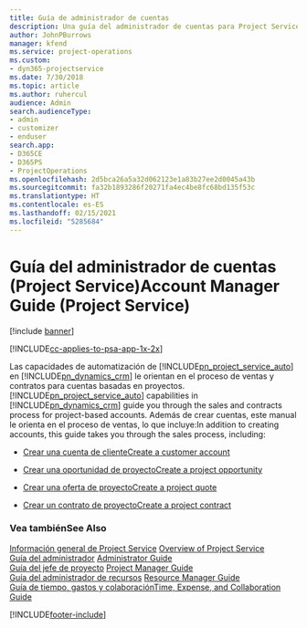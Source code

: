 ```yaml
---
title: Guía de administrador de cuentas
description: Una guía del administrador de cuentas para Project Service que realiza el proceso de ventas y contratos para cuentas basadas en proyectos
author: JohnPBurrows
manager: kfend
ms.service: project-operations
ms.custom:
- dyn365-projectservice
ms.date: 7/30/2018
ms.topic: article
ms.author: ruhercul
audience: Admin
search.audienceType:
- admin
- customizer
- enduser
search.app:
- D365CE
- D365PS
- ProjectOperations
ms.openlocfilehash: 2d5bca26a5a32d062123e1a83b27ee2d0045a43b
ms.sourcegitcommit: fa32b1893286f20271fa4ec4be8fc68bd135f53c
ms.translationtype: HT
ms.contentlocale: es-ES
ms.lasthandoff: 02/15/2021
ms.locfileid: "5285684"
---
```

# <a name="account-manager-guide-project-service"></a><span data-ttu-id="a558b-103">Guía del administrador de cuentas (Project Service)</span><span class="sxs-lookup"><span data-stu-id="a558b-103">Account Manager Guide (Project Service)</span></span>

[!include [banner](../includes/psa-now-project-operations.md)]

[!INCLUDE[cc-applies-to-psa-app-1x-2x](../includes/cc-applies-to-psa-app-1x-2x.md)]

<span data-ttu-id="a558b-104">Las capacidades de automatización de [!INCLUDE[pn_project_service_auto](../includes/pn-project-service-auto.md)] en [!INCLUDE[pn_dynamics_crm](../includes/pn-dynamics-crm.md)] le orientan en el proceso de ventas y contratos para cuentas basadas en proyectos.</span><span class="sxs-lookup"><span data-stu-id="a558b-104">[!INCLUDE[pn_project_service_auto](../includes/pn-project-service-auto.md)] capabilities in [!INCLUDE[pn_dynamics_crm](../includes/pn-dynamics-crm.md)] guide you through the sales and contracts process for project-based accounts.</span></span> <span data-ttu-id="a558b-105">Además de crear cuentas, este manual le orienta en el proceso de ventas, lo que incluye:</span><span class="sxs-lookup"><span data-stu-id="a558b-105">In addition to creating accounts, this guide takes you through the sales process, including:</span></span>  
  
-   [<span data-ttu-id="a558b-106">Crear una cuenta de cliente</span><span class="sxs-lookup"><span data-stu-id="a558b-106">Create a customer account</span></span>](../psa/create-customer-account.md)  
  
-   [<span data-ttu-id="a558b-107">Crear una oportunidad de proyecto</span><span class="sxs-lookup"><span data-stu-id="a558b-107">Create a project opportunity</span></span>](../psa/create-project-opportunity.md)  
  
-   [<span data-ttu-id="a558b-108">Crear una oferta de proyecto</span><span class="sxs-lookup"><span data-stu-id="a558b-108">Create a project quote</span></span>](../psa/create-project-quote.md)  
  
-   [<span data-ttu-id="a558b-109">Crear un contrato de proyecto</span><span class="sxs-lookup"><span data-stu-id="a558b-109">Create a project contract</span></span>](../psa/create-project-contract.md)  
  
  
### <a name="see-also"></a><span data-ttu-id="a558b-110">Vea también</span><span class="sxs-lookup"><span data-stu-id="a558b-110">See Also</span></span>  
 <span data-ttu-id="a558b-111">[Información general de Project Service](../psa/overview.md) </span><span class="sxs-lookup"><span data-stu-id="a558b-111">[Overview of Project Service](../psa/overview.md) </span></span>  
 <span data-ttu-id="a558b-112">[Guía del administrador](../psa/admin-guide.md) </span><span class="sxs-lookup"><span data-stu-id="a558b-112">[Administrator Guide](../psa/admin-guide.md) </span></span>  
 <span data-ttu-id="a558b-113">[Guía del jefe de proyecto](../psa/project-manager-guide.md) </span><span class="sxs-lookup"><span data-stu-id="a558b-113">[Project Manager Guide](../psa/project-manager-guide.md) </span></span>  
 <span data-ttu-id="a558b-114">[Guía del administrador de recursos](../psa/resource-manager-guide.md) </span><span class="sxs-lookup"><span data-stu-id="a558b-114">[Resource Manager Guide](../psa/resource-manager-guide.md) </span></span>  
 [<span data-ttu-id="a558b-115">Guía de tiempo, gastos y colaboración</span><span class="sxs-lookup"><span data-stu-id="a558b-115">Time, Expense, and Collaboration Guide</span></span>](../psa/time-expense-collaboration-guide.md)


[!INCLUDE[footer-include](../includes/footer-banner.md)]